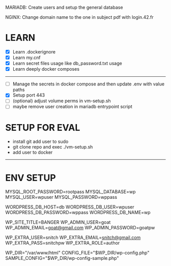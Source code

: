 
MARIADB:
    Create users and setup the general database

NGINX:
    Change domain name to the one in subject pdf with login.42.fr

# LEARN

- [x] Learn .dockerignore
- [x] Learn my.cnf
- [x] Learn secret files usage like db_password.txt usage
- [x] Learn deeply docker composes

---

- [ ] Manage the secrets in docker compose and then update .env with value paths
- [x] Setup port 443
- [ ] (optional) adjust volume perms in vm-setup.sh
- [ ] maybe remove user creation in mariadb entrypoint script

# SETUP FOR EVAL

- install git add user to sudo
- git clone repo and exec ./vm-setup.sh
- add user to docker

---

# ENV SETUP

MYSQL_ROOT_PASSWORD=rootpass
MYSQL_DATABASE=wp
MYSQL_USER=wpuser
MYSQL_PASSWORD=wppass

WORDPRESS_DB_HOST=db
WORDPRESS_DB_USER=wpuser
WORDPRESS_DB_PASSWORD=wppass
WORDPRESS_DB_NAME=wp

WP_SITE_TITLE=BANGER
WP_ADMIN_USER=goat
WP_ADMIN_EMAIL=goat@gmail.com
WP_ADMIN_PASSWORD=goatpw

WP_EXTRA_USER=snitch
WP_EXTRA_EMAIL=snitch@gmail.com
WP_EXTRA_PASS=snitchpw
WP_EXTRA_ROLE=author

WP_DIR="/var/www/html"
CONFIG_FILE="$WP_DIR/wp-config.php"
SAMPLE_CONFIG="$WP_DIR/wp-config-sample.php"
